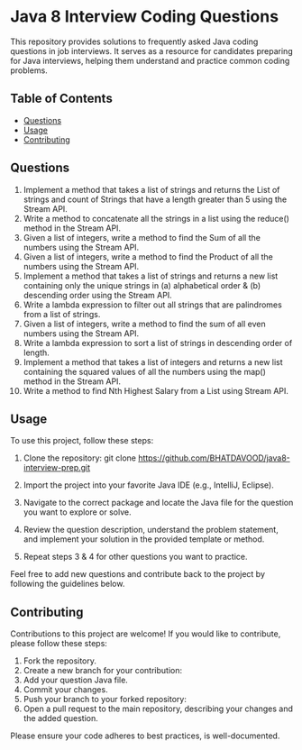 # Java 8 Interview Coding Questions

This repository provides solutions to frequently asked Java coding questions in job interviews. It serves as a resource for candidates preparing for Java interviews, helping them understand and practice common coding problems.

## Table of Contents

- [Questions](#questions)
- [Usage](#usage)
- [Contributing](#contributing)



## Questions
1. Implement a method that takes a list of strings and returns the List of strings and count of Strings that have a length greater than 5 using the Stream API.
2. Write a method to concatenate all the strings in a list using the reduce() method in the Stream API.
3. Given a list of integers, write a method to find the Sum of all the numbers using the Stream API.
4. Given a list of integers, write a method to find the Product of all the numbers using the Stream API.
5. Implement a method that takes a list of strings and returns a new list containing only the unique strings in (a) alphabetical order & (b) descending order using the Stream API.
6. Write a lambda expression to filter out all strings that are palindromes from a list of strings.
7. Given a list of integers, write a method to find the sum of all even numbers using the Stream API.
8. Write a lambda expression to sort a list of strings in descending order of length.
9. Implement a method that takes a list of integers and returns a new list containing the squared values of all the numbers using the map() method in the Stream API.
10. Write a method to find Nth Highest Salary from a List using Stream API.

## Usage

To use this project, follow these steps:

1. Clone the repository:
   git clone https://github.com/BHATDAVOOD/java8-interview-prep.git

2. Import the project into your favorite Java IDE (e.g., IntelliJ, Eclipse).
3. Navigate to the correct package and locate the Java file for the question you want to explore or solve.
4. Review the question description, understand the problem statement, and implement your solution in the provided template or method.
5. Repeat steps 3 & 4 for other questions you want to practice.

Feel free to add new questions and contribute back to the project by following the guidelines below.

## Contributing

Contributions to this project are welcome! If you would like to contribute, please follow these steps:

1. Fork the repository.
2. Create a new branch for your contribution:
3. Add your question Java file.
4. Commit your changes.
5. Push your branch to your forked repository:
6. Open a pull request to the main repository, describing your changes and the added question.

Please ensure your code adheres to best practices, is well-documented.










